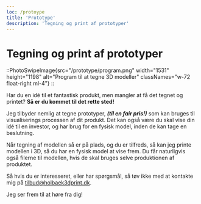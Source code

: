 ```yaml
---
loc: /protoype
title: 'Prototype'
description: 'Tegning og print af prototyper'
---
```


# Tegning og print af prototyper

::PhotoSwipeImage{src="/prototype/program.png" width="1531" height="1198" alt="Program til at tegne 3D modeller" classNames="w-72 float-right ml-4"}
::

Har du en idé til et fantastisk produkt, men mangler at få det tegnet og printet? **Så er du kommet til det rette sted!**

Jeg tilbyder nemlig at tegne prototyper, ***(til en fair pris!)*** som kan bruges til visualiserings processen af dit produkt. Det kan også være du skal vise din idé til en investor, og har brug for en fysisk model, inden de kan tage en beslutning. 

Når tegning af modellen så er på plads, og du er tilfreds, så kan jeg printe modellen i 3D, så du har en fysisk model at vise frem. Du får naturligvis også filerne til modellen, hvis de skal bruges selve produktionen af produktet.

Så hvis du er interesseret, eller har spørgsmål, så tøv ikke med at kontakte mig på [tilbud@holbaek3dprint.dk](mailto:tilbud@holbaek3dprint.dk). 

Jeg ser frem til at høre fra dig!